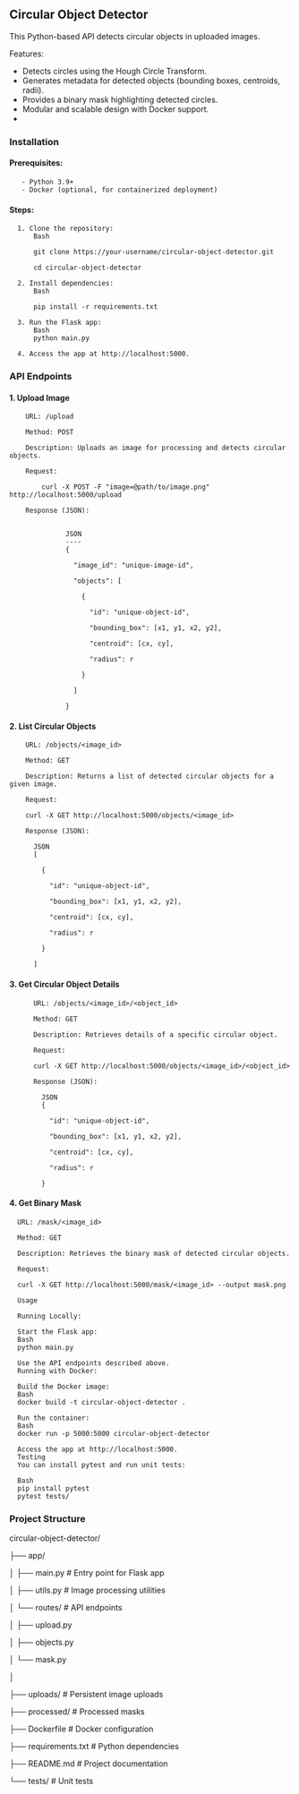 ## Circular Object Detector
This Python-based API detects circular objects in uploaded images.

Features:

- Detects circles using the Hough Circle Transform.
- Generates metadata for detected objects (bounding boxes, centroids, radii).
- Provides a binary mask highlighting detected circles.
- Modular and scalable design with Docker support.
- 
### Installation
  #### Prerequisites:

       - Python 3.9+
       - Docker (optional, for containerized deployment)
  #### Steps:

      1. Clone the repository:
          Bash
          
          git clone https://your-username/circular-object-detector.git
          
          cd circular-object-detector
          
      2. Install dependencies:
          Bash
          
          pip install -r requirements.txt

      3. Run the Flask app:
          Bash
          python main.py
      
      4. Access the app at http://localhost:5000.

### API Endpoints
  #### 1. Upload Image

        URL: /upload

        Method: POST

        Description: Uploads an image for processing and detects circular objects.

        Request:

            curl -X POST -F "image=@path/to/image.png" http://localhost:5000/upload

        Response (JSON):


                  JSON
                  ----
                  {
                  
                    "image_id": "unique-image-id",
                    
                    "objects": [
                    
                      {
                      
                        "id": "unique-object-id",
                        
                        "bounding_box": [x1, y1, x2, y2],
                        
                        "centroid": [cx, cy],
                        
                        "radius": r
                        
                      }
                      
                    ]
                    
                  }


  #### 2. List Circular Objects

        URL: /objects/<image_id>
        
        Method: GET
        
        Description: Returns a list of detected circular objects for a given image.
        
        Request:
        
        curl -X GET http://localhost:5000/objects/<image_id>
        
        Response (JSON):

          JSON
          [
          
            {
            
              "id": "unique-object-id",
              
              "bounding_box": [x1, y1, x2, y2],
              
              "centroid": [cx, cy],
              
              "radius": r
              
            }
            
          ]

  #### 3. Get Circular Object Details

          URL: /objects/<image_id>/<object_id>
          
          Method: GET
          
          Description: Retrieves details of a specific circular object.
          
          Request:
          
          curl -X GET http://localhost:5000/objects/<image_id>/<object_id>
          
          Response (JSON):
          
            JSON
            {
            
              "id": "unique-object-id",
              
              "bounding_box": [x1, y1, x2, y2],
              
              "centroid": [cx, cy],
              
              "radius": r
              
            }

  #### 4. Get Binary Mask

      URL: /mask/<image_id>
      
      Method: GET
      
      Description: Retrieves the binary mask of detected circular objects.
      
      Request:
      
      curl -X GET http://localhost:5000/mask/<image_id> --output mask.png
      
      Usage
      
      Running Locally:

      Start the Flask app:
      Bash
      python main.py
      
      Use the API endpoints described above.
      Running with Docker:
      
      Build the Docker image:
      Bash
      docker build -t circular-object-detector .
      
      Run the container:
      Bash
      docker run -p 5000:5000 circular-object-detector
      
      Access the app at http://localhost:5000.
      Testing
      You can install pytest and run unit tests:
      
      Bash
      pip install pytest
      pytest tests/

### Project Structure
circular-object-detector/

├── app/

│           ├── main.py        # Entry point for Flask app

│           ├── utils.py        # Image processing utilities

│           └── routes/         # API endpoints

│                     ├── upload.py

│                     ├── objects.py

│                     └── mask.py

│            

├── uploads/          # Persistent image uploads 

├── processed/        # Processed masks 

├── Dockerfile        # Docker configuration

├── requirements.txt  # Python dependencies

├── README.md         # Project documentation

└── tests/            # Unit tests
